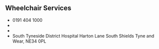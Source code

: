 
## Wheelchair Services

- <i class="fa fa-phone"></i> 0191 404 1000
- <i class="fa fa-envelope"></i> <a href="mailto:"></a>
- <i class="fa fa-home"></i> []()
- <i class="fa fa-building"></i> South Tyneside District Hospital Harton Lane   South Shields Tyne and Wear, NE34 0PL
